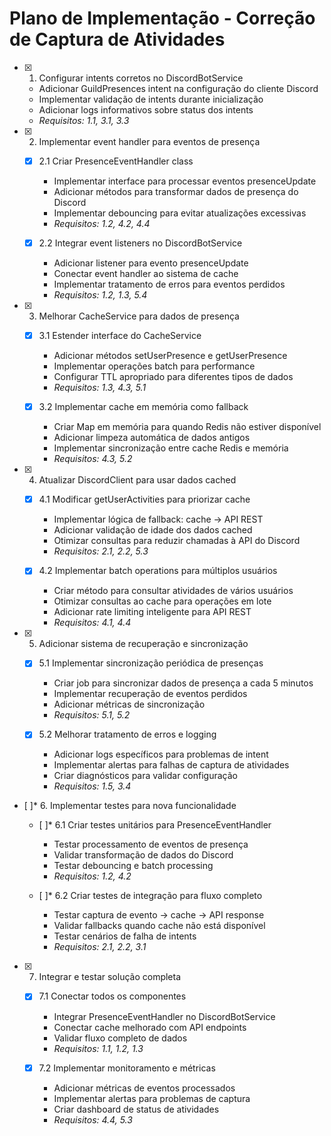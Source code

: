 # Plano de Implementação - Correção de Captura de Atividades

- [x] 1. Configurar intents corretos no DiscordBotService





  - Adicionar GuildPresences intent na configuração do cliente Discord
  - Implementar validação de intents durante inicialização
  - Adicionar logs informativos sobre status dos intents
  - _Requisitos: 1.1, 3.1, 3.3_

- [x] 2. Implementar event handler para eventos de presença





  - [x] 2.1 Criar PresenceEventHandler class


    - Implementar interface para processar eventos presenceUpdate
    - Adicionar métodos para transformar dados de presença do Discord
    - Implementar debouncing para evitar atualizações excessivas
    - _Requisitos: 1.2, 4.2, 4.4_

  - [x] 2.2 Integrar event listeners no DiscordBotService


    - Adicionar listener para evento presenceUpdate
    - Conectar event handler ao sistema de cache
    - Implementar tratamento de erros para eventos perdidos
    - _Requisitos: 1.2, 1.3, 5.4_

- [x] 3. Melhorar CacheService para dados de presença





  - [x] 3.1 Estender interface do CacheService


    - Adicionar métodos setUserPresence e getUserPresence
    - Implementar operações batch para performance
    - Configurar TTL apropriado para diferentes tipos de dados
    - _Requisitos: 1.3, 4.3, 5.1_

  - [x] 3.2 Implementar cache em memória como fallback


    - Criar Map em memória para quando Redis não estiver disponível
    - Adicionar limpeza automática de dados antigos
    - Implementar sincronização entre cache Redis e memória
    - _Requisitos: 4.3, 5.2_

- [x] 4. Atualizar DiscordClient para usar dados cached





  - [x] 4.1 Modificar getUserActivities para priorizar cache


    - Implementar lógica de fallback: cache -> API REST
    - Adicionar validação de idade dos dados cached
    - Otimizar consultas para reduzir chamadas à API do Discord
    - _Requisitos: 2.1, 2.2, 5.3_

  - [x] 4.2 Implementar batch operations para múltiplos usuários


    - Criar método para consultar atividades de vários usuários
    - Otimizar consultas ao cache para operações em lote
    - Adicionar rate limiting inteligente para API REST
    - _Requisitos: 4.1, 4.4_

- [x] 5. Adicionar sistema de recuperação e sincronização





  - [x] 5.1 Implementar sincronização periódica de presenças


    - Criar job para sincronizar dados de presença a cada 5 minutos
    - Implementar recuperação de eventos perdidos
    - Adicionar métricas de sincronização
    - _Requisitos: 5.1, 5.2_

  - [x] 5.2 Melhorar tratamento de erros e logging


    - Adicionar logs específicos para problemas de intent
    - Implementar alertas para falhas de captura de atividades
    - Criar diagnósticos para validar configuração
    - _Requisitos: 1.5, 3.4_

- [ ]* 6. Implementar testes para nova funcionalidade
  - [ ]* 6.1 Criar testes unitários para PresenceEventHandler
    - Testar processamento de eventos de presença
    - Validar transformação de dados do Discord
    - Testar debouncing e batch processing
    - _Requisitos: 1.2, 4.2_

  - [ ]* 6.2 Criar testes de integração para fluxo completo
    - Testar captura de evento -> cache -> API response
    - Validar fallbacks quando cache não está disponível
    - Testar cenários de falha de intents
    - _Requisitos: 2.1, 2.2, 3.1_

- [x] 7. Integrar e testar solução completa





  - [x] 7.1 Conectar todos os componentes


    - Integrar PresenceEventHandler no DiscordBotService
    - Conectar cache melhorado com API endpoints
    - Validar fluxo completo de dados
    - _Requisitos: 1.1, 1.2, 1.3_

  - [x] 7.2 Implementar monitoramento e métricas


    - Adicionar métricas de eventos processados
    - Implementar alertas para problemas de captura
    - Criar dashboard de status de atividades
    - _Requisitos: 4.4, 5.3_